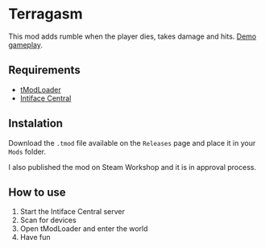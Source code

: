 # Terragasm

This mod adds rumble when the player dies, takes damage and hits.
[Demo gameplay](https://youtu.be/MyyySQ8pS3s).

## Requirements

- [tModLoader](https://www.tmodloader.net/)
- [Intiface Central](https://intiface.com/central/)

## Instalation

Download the `.tmod` file available on the `Releases` page and place it in your `Mods` folder.

I also published the mod on Steam Workshop and it is in approval process.

## How to use

1. Start the Intiface Central server
2. Scan for devices
3. Open tModLoader and enter the world
4. Have fun
